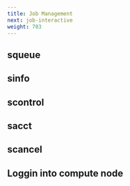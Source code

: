 ```yaml
---
title: Job Management
next: job-interactive
weight: 703
---
```


## squeue

## sinfo

## scontrol

## sacct

## scancel

## Loggin into compute node
